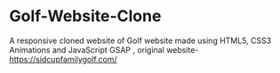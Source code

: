# Golf-Website-Clone
A responsive cloned website of Golf website made using HTML5, CSS3 Animations and JavaScript GSAP , original website- https://sidcupfamilygolf.com/
